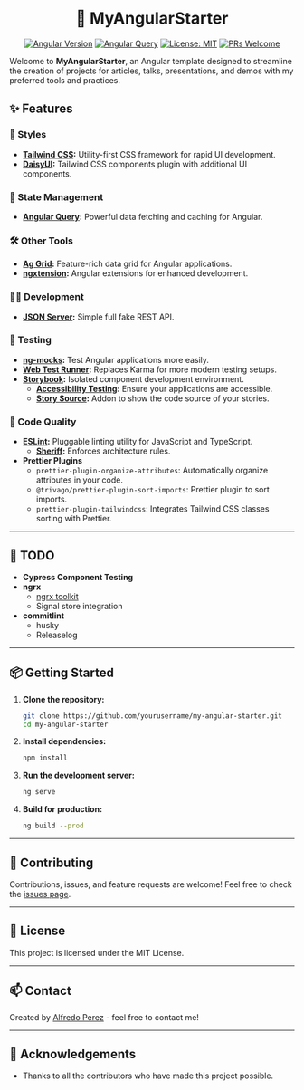 <div align="center">

# 🚀 MyAngularStarter

[![Angular Version](https://img.shields.io/badge/Angular-v18-dd0031.svg)](https://angular.io)
[![Angular Query](https://img.shields.io/badge/Angular_Query-v1.0-blue.svg)](https://tanstack.com/query/latest)
[![License: MIT](https://img.shields.io/badge/License-MIT-yellow.svg)](https://opensource.org/licenses/MIT)
[![PRs Welcome](https://img.shields.io/badge/PRs-welcome-brightgreen.svg)](CONTRIBUTING.md)

</div>

Welcome to **MyAngularStarter**, an Angular template designed to streamline the creation of projects for articles, talks, presentations, and demos with my preferred tools and practices.

## ✨ Features

### 🎨 Styles
- **[Tailwind CSS](https://tailwindcss.com/docs/guides/angular):** Utility-first CSS framework for rapid UI development.
- **[DaisyUI](https://daisyui.com/docs/install):** Tailwind CSS components plugin with additional UI components.

### 🔄 State Management
- **[Angular Query](https://tanstack.com/query/latest/docs/framework/angular/installation):** Powerful data fetching and caching for Angular.

### 🛠️ Other Tools
- **[Ag Grid](https://www.ag-grid.com/angular-data-grid/getting-started/):** Feature-rich data grid for Angular applications.
- **[ngxtension](https://www.npmjs.com/package/ngxtension):** Angular extensions for enhanced development.

### 🧑‍💻 Development
- **[JSON Server](https://www.npmjs.com/package/json-server):** Simple full fake REST API.

### 🧪 Testing
- **[ng-mocks](https://ng-mocks.sudo.eu/extra/install):** Test Angular applications more easily.
- **[Web Test Runner](https://dev.to/danywalls/testing-in-angular-replace-karma-to-web-test-runner-5gag):** Replaces Karma for more modern testing setups.
- **[Storybook](https://storybook.js.org/docs/angular/get-started/introduction):** Isolated component development environment.
  - **[Accessibility Testing](https://storybook.js.org/docs/writing-tests/accessibility-testing):** Ensure your applications are accessible.
  - **[Story Source](https://www.npmjs.com/package/@storybook/addon-storysource):** Addon to show the code source of your stories.

### 🌟 Code Quality
- **[ESLint](https://github.com/angular-eslint/angular-eslint):** Pluggable linting utility for JavaScript and TypeScript.
  - **[Sheriff](https://github.com/softarc-consulting/sheriff):** Enforces architecture rules.
- **Prettier Plugins**
  - `prettier-plugin-organize-attributes`: Automatically organize attributes in your code.
  - `@trivago/prettier-plugin-sort-imports`: Prettier plugin to sort imports.
  - `prettier-plugin-tailwindcss`: Integrates Tailwind CSS classes sorting with Prettier.

---

## 📝 TODO
- **Cypress Component Testing**
- **ngrx**
  - [ngrx toolkit](https://github.com/angular-architects/ngrx-toolkit)
  - Signal store integration
- **commitlint**
  - husky
  - Releaselog

---

## 📦 Getting Started

1. **Clone the repository:**
   ```sh
   git clone https://github.com/yourusername/my-angular-starter.git
   cd my-angular-starter
   ```

2. **Install dependencies:**
   ```sh
   npm install
   ```

3. **Run the development server:**
   ```sh
   ng serve
   ```

4. **Build for production:**
   ```sh
   ng build --prod
   ```

---

## 🤝 Contributing
Contributions, issues, and feature requests are welcome! Feel free to check the [issues page](https://github.com/yourusername/my-angular-starter/issues).

---

## 📜 License
This project is licensed under the MIT License.

---

## 📫 Contact
Created by [Alfredo Perez](https://alfredo-perez.dev) - feel free to contact me!

---

## 🌟 Acknowledgements
- Thanks to all the contributors who have made this project possible.
